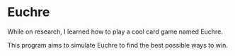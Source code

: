 # Euchre

While on research, I learned how to play a cool card game named Euchre.

This program aims to simulate Euchre to find the best possible ways to win.
